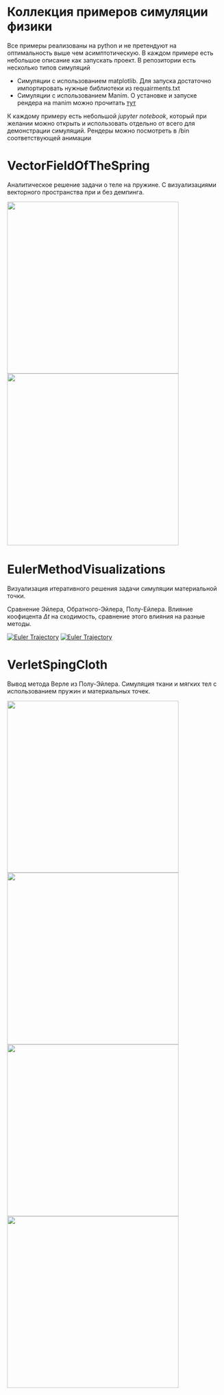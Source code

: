 # Коллекция примеров симуляции физики
Все  примеры реализованы на python и не претендуют на оптимальность выше чем асимптотическую. 
В каждом примере есть небольшое описание как запускать проект.
В репозитории есть несколько типов симуляций
 - Симуляции с использованием matplotlib. Для запуска достаточно импортировать нужные библиотеки из requairments.txt 
 - Симуляции с использованием Manim. О установке и запуске рендера на manim можно прочитать [тут](https://docs.manim.community/en/stable/installation.html) 
 
 К каждому примеру есть небольшой _jupyter notebook_, который при желании можно открыть и использовать отдельно от всего для демонстрации симуляций. Рендеры можно посмотреть в /bin соответствующей анимации

# VectorFieldOfTheSpring

Аналитическое решение задачи о теле на пружине. С визуализациями векторного пространства при и без демпинга.

<img src='https://github.com/Boyarnikov/physics_simulation_examples/blob/main/VectorFieldOfTheSpring/bin/StandartCaseSpring.png' width='400'> <img src='https://github.com/Boyarnikov/physics_simulation_examples/blob/main/VectorFieldOfTheSpring/bin/DempingCaseSpring.png' width='400'>

# EulerMethodVisualizations

Визуализация итеративного решения задачи симуляции материальной точки.

Сравнение Эйлера, Обратного-Эйлера, Полу-Ейлера. Влияние коофицента $Δt$ на сходимость, сравнение этого влияния на разные методы.

[![Euler Trajectory](https://img.youtube.com/vi/MI4oBvl97fQ/0.jpg)](https://www.youtube.com/watch?v=MI4oBvl97fQ) [![Euler Trajectory](https://img.youtube.com/vi/4lyrtohI2Qo/0.jpg)](https://www.youtube.com/watch?v=4lyrtohI2Qo)

# VerletSpingCloth

Вывод метода Верле из Полу-Эйлера. Симуляция ткани и мягких тел с использованием пружин и материальных точек.

<img src='https://github.com/Boyarnikov/physics_simulation_examples/blob/main/VerletSpingCloth/bin/Falling_clothes.gif' width='400'><img src='https://github.com/Boyarnikov/physics_simulation_examples/blob/main/VerletSpingCloth/bin/Clothes_in_cilinder_with_a_push.gif' width='400'><img src='https://github.com/Boyarnikov/physics_simulation_examples/blob/main/VerletSpingCloth/bin/Clothes_with_wind.gif' width='400'> <img src='https://github.com/Boyarnikov/physics_simulation_examples/blob/main/VerletSpingCloth/bin/Clothes_in_cilinder_with_wind.gif' width='400'>
